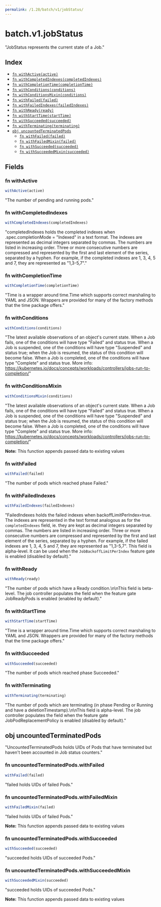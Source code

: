 ```yaml
---
permalink: /1.28/batch/v1/jobStatus/
---
```


# batch.v1.jobStatus

"JobStatus represents the current state of a Job."

## Index

* [`fn withActive(active)`](#fn-withactive)
* [`fn withCompletedIndexes(completedIndexes)`](#fn-withcompletedindexes)
* [`fn withCompletionTime(completionTime)`](#fn-withcompletiontime)
* [`fn withConditions(conditions)`](#fn-withconditions)
* [`fn withConditionsMixin(conditions)`](#fn-withconditionsmixin)
* [`fn withFailed(failed)`](#fn-withfailed)
* [`fn withFailedIndexes(failedIndexes)`](#fn-withfailedindexes)
* [`fn withReady(ready)`](#fn-withready)
* [`fn withStartTime(startTime)`](#fn-withstarttime)
* [`fn withSucceeded(succeeded)`](#fn-withsucceeded)
* [`fn withTerminating(terminating)`](#fn-withterminating)
* [`obj uncountedTerminatedPods`](#obj-uncountedterminatedpods)
  * [`fn withFailed(failed)`](#fn-uncountedterminatedpodswithfailed)
  * [`fn withFailedMixin(failed)`](#fn-uncountedterminatedpodswithfailedmixin)
  * [`fn withSucceeded(succeeded)`](#fn-uncountedterminatedpodswithsucceeded)
  * [`fn withSucceededMixin(succeeded)`](#fn-uncountedterminatedpodswithsucceededmixin)

## Fields

### fn withActive

```ts
withActive(active)
```

"The number of pending and running pods."

### fn withCompletedIndexes

```ts
withCompletedIndexes(completedIndexes)
```

"completedIndexes holds the completed indexes when .spec.completionMode = \"Indexed\" in a text format. The indexes are represented as decimal integers separated by commas. The numbers are listed in increasing order. Three or more consecutive numbers are compressed and represented by the first and last element of the series, separated by a hyphen. For example, if the completed indexes are 1, 3, 4, 5 and 7, they are represented as \"1,3-5,7\"."

### fn withCompletionTime

```ts
withCompletionTime(completionTime)
```

"Time is a wrapper around time.Time which supports correct marshaling to YAML and JSON.  Wrappers are provided for many of the factory methods that the time package offers."

### fn withConditions

```ts
withConditions(conditions)
```

"The latest available observations of an object's current state. When a Job fails, one of the conditions will have type \"Failed\" and status true. When a Job is suspended, one of the conditions will have type \"Suspended\" and status true; when the Job is resumed, the status of this condition will become false. When a Job is completed, one of the conditions will have type \"Complete\" and status true. More info: https://kubernetes.io/docs/concepts/workloads/controllers/jobs-run-to-completion/"

### fn withConditionsMixin

```ts
withConditionsMixin(conditions)
```

"The latest available observations of an object's current state. When a Job fails, one of the conditions will have type \"Failed\" and status true. When a Job is suspended, one of the conditions will have type \"Suspended\" and status true; when the Job is resumed, the status of this condition will become false. When a Job is completed, one of the conditions will have type \"Complete\" and status true. More info: https://kubernetes.io/docs/concepts/workloads/controllers/jobs-run-to-completion/"

**Note:** This function appends passed data to existing values

### fn withFailed

```ts
withFailed(failed)
```

"The number of pods which reached phase Failed."

### fn withFailedIndexes

```ts
withFailedIndexes(failedIndexes)
```

"FailedIndexes holds the failed indexes when backoffLimitPerIndex=true. The indexes are represented in the text format analogous as for the `completedIndexes` field, ie. they are kept as decimal integers separated by commas. The numbers are listed in increasing order. Three or more consecutive numbers are compressed and represented by the first and last element of the series, separated by a hyphen. For example, if the failed indexes are 1, 3, 4, 5 and 7, they are represented as \"1,3-5,7\". This field is alpha-level. It can be used when the `JobBackoffLimitPerIndex` feature gate is enabled (disabled by default)."

### fn withReady

```ts
withReady(ready)
```

"The number of pods which have a Ready condition.\n\nThis field is beta-level. The job controller populates the field when the feature gate JobReadyPods is enabled (enabled by default)."

### fn withStartTime

```ts
withStartTime(startTime)
```

"Time is a wrapper around time.Time which supports correct marshaling to YAML and JSON.  Wrappers are provided for many of the factory methods that the time package offers."

### fn withSucceeded

```ts
withSucceeded(succeeded)
```

"The number of pods which reached phase Succeeded."

### fn withTerminating

```ts
withTerminating(terminating)
```

"The number of pods which are terminating (in phase Pending or Running and have a deletionTimestamp).\n\nThis field is alpha-level. The job controller populates the field when the feature gate JobPodReplacementPolicy is enabled (disabled by default)."

## obj uncountedTerminatedPods

"UncountedTerminatedPods holds UIDs of Pods that have terminated but haven't been accounted in Job status counters."

### fn uncountedTerminatedPods.withFailed

```ts
withFailed(failed)
```

"failed holds UIDs of failed Pods."

### fn uncountedTerminatedPods.withFailedMixin

```ts
withFailedMixin(failed)
```

"failed holds UIDs of failed Pods."

**Note:** This function appends passed data to existing values

### fn uncountedTerminatedPods.withSucceeded

```ts
withSucceeded(succeeded)
```

"succeeded holds UIDs of succeeded Pods."

### fn uncountedTerminatedPods.withSucceededMixin

```ts
withSucceededMixin(succeeded)
```

"succeeded holds UIDs of succeeded Pods."

**Note:** This function appends passed data to existing values